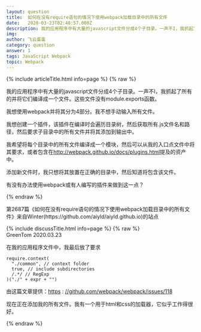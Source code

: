 ```yaml
---
layout: question
title:  如何在没有require语句的情况下使用webpack加载目录中的所有文件
date:   2020-03-23T02:48:57.000Z
description: 我的应用程序中有大量的javascript文件分成4个子目录。一声不I，我抓起了所有的并将它们编译成一个文件。这些文件没有module.exports函数...
img: 
author: 飞云蛋蛋
category: question
answer: 1
tags: JavaScript Webpack
topic: Webpack
---
```

<div class="article-root">
  <div class="article">
    {% include articleTitle.html info=page %}
    {% raw %}
    <div class="article-content"><p><font style="vertical-align: inherit;"><font style="vertical-align: inherit;">我的应用程序中有大量的javascript文件分成4个子目录。</font><font style="vertical-align: inherit;">一声不I，我抓起了所有的并将它们编译成一个文件。</font><font style="vertical-align: inherit;">这些文件没有module.exports函数。</font></font></p>

<p><font style="vertical-align: inherit;"><font style="vertical-align: inherit;">我想使用webpack并将其分为4部分。</font><font style="vertical-align: inherit;">我不想手动输入所有文件。</font></font></p>

<p><font style="vertical-align: inherit;"><font style="vertical-align: inherit;">我想创建一个插件，该插件在编译时会遍历目录树，然后获取所有.js文件名和路径，然后要求子目录中的所有文件并将其添加到输出中。 </font></font></p>

<p><font style="vertical-align: inherit;"><font style="vertical-align: inherit;">我希望将每个目录中的所有文件编译成一个模块，然后可以从我的入口点文件中将其要求，或者包含在</font></font><a href="http://webpack.github.io/docs/plugins.html" rel="noreferrer"><font style="vertical-align: inherit;"><font style="vertical-align: inherit;">http://webpack.github.io/docs/plugins.html</font></font></a><font style="vertical-align: inherit;"><font style="vertical-align: inherit;">提及</font><font style="vertical-align: inherit;">的资产</font><font style="vertical-align: inherit;">中。</font></font></p>

<p><font style="vertical-align: inherit;"><font style="vertical-align: inherit;">添加新文件时，我只想将其放置在正确的目录中，然后知道将包含该文件。</font></font></p>

<p><font style="vertical-align: inherit;"><font style="vertical-align: inherit;">有没有办法使用webpack或有人编写的插件来做到这一点？</font></font></p></div>
    {% endraw %}
  </div>
  <p class="winter_mark">第2687篇《如何在没有require语句的情况下使用webpack加载目录中的所有文件》来自Winter(https://github.com/aiyld/aiyld.github.io)的站点</p>
  <div class="discuss-wrapper">
    {% include discussTitle.html info=page %}
    {% raw %}
    <div class="discuss-list">
    <div class="discuss-item">
        <div class="discuss-parent">
          <div class="discuss-meta">
            <span class="discuss-user">GreenTom</span>
            <span class="discuss-time">2020.03.23</span>
          </div>
          <div class="discuss-comment"><p><font style="vertical-align: inherit;"><font style="vertical-align: inherit;">在我的应用程序文件中，我最后放了要求 </font></font></p>

<pre><code>require.context(<font></font>
  "./common", // context folder<font></font>
  true, // include subdirectories<font></font>
  /.*/ // RegExp<font></font>
)("./" + expr + "")<font></font>
</code></pre>

<p><font style="vertical-align: inherit;"><font style="vertical-align: inherit;">由这篇文章提供：</font><a href="https://github.com/webpack/webpack/issues/118"><font style="vertical-align: inherit;">https</font></a><font style="vertical-align: inherit;"> : </font></font><a href="https://github.com/webpack/webpack/issues/118"><font style="vertical-align: inherit;"><font style="vertical-align: inherit;">//github.com/webpack/webpack/issues/118</font></font></a></p>

<p><font style="vertical-align: inherit;"><font style="vertical-align: inherit;">现在正在添加我的所有文件。</font><font style="vertical-align: inherit;">我有一个用于html和css的加载器，它似乎工作得很好。</font></font></p></div>
        </div></div>
    </div>
    {% endraw %}
  </div>
<div>
